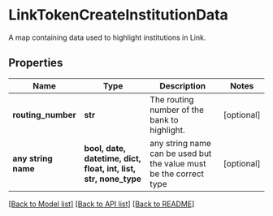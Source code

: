 # LinkTokenCreateInstitutionData

A map containing data used to highlight institutions in Link.

## Properties
Name | Type | Description | Notes
------------ | ------------- | ------------- | -------------
**routing_number** | **str** | The routing number of the bank to highlight. | [optional] 
**any string name** | **bool, date, datetime, dict, float, int, list, str, none_type** | any string name can be used but the value must be the correct type | [optional]

[[Back to Model list]](../README.md#documentation-for-models) [[Back to API list]](../README.md#documentation-for-api-endpoints) [[Back to README]](../README.md)


